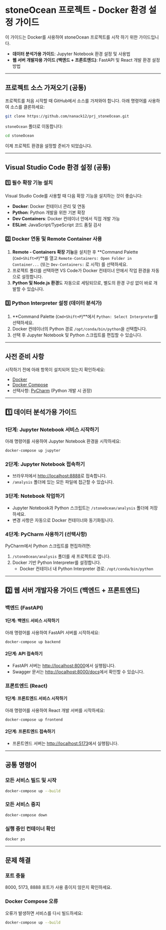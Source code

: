 # stoneOcean 프로젝트 - Docker 환경 설정 가이드

이 가이드는 Docker를 사용하여 stoneOcean 프로젝트를 시작 하기 위한 가이드입니다.

- **데이터 분석가용 가이드**: Jupyter Notebook 환경 설정 및 사용법
- **웹 서버 개발자용 가이드 (백엔드 + 프론트엔드)**: FastAPI 및 React 개발 환경 설정 방법

---

## 프로젝트 소스 가져오기 (공통)

프로젝트를 처음 시작할 때 GitHub에서 소스를 가져와야 합니다. 아래 명령어를 사용하여 소스를 클론하세요:

```sh
git clone https://github.com/nanack12/prj_stoneOcean.git
```

`stoneOcean` 폴더로 이동합니다:

```sh
cd stoneOcean
```

이제 프로젝트 환경을 설정할 준비가 되었습니다.

---

## Visual Studio Code 환경 설정 (공통)

### 1️⃣ 필수 확장 기능 설치

Visual Studio Code를 사용할 때 다음 확장 기능을 설치하는 것이 좋습니다:

- **Docker**: Docker 컨테이너 관리 및 연동
- **Python**: Python 개발을 위한 기본 확장
- **Dev Containers**: Docker 컨테이너 안에서 직접 개발 가능
- **ESLint**: JavaScript/TypeScript 코드 품질 검사

### 2️⃣ Docker 연동 및 Remote Container 사용

1. **Remote - Containers 확장 기능**을 설치한 후 \*\*Command Palette (`Cmd+Shift+P`)\*\*를 열고 `Remote-Containers: Open Folder in Container...` (또는 `Dev-Containers:` 로 시작) 를 선택하세요.
2. 프로젝트 폴더를 선택하면 VS Code가 Docker 컨테이너 안에서 작업 환경을 자동으로 설정합니다.
3. **Python 및 Node.js 환경**도 자동으로 세팅되므로, 별도의 환경 구성 없이 바로 개발할 수 있습니다.

### 3️⃣ Python Interpreter 설정 (데이터 분석가)

1. \*\*Command Palette (`Cmd+Shift+P`)\*\*에서 `Python: Select Interpreter`를 선택하세요.
2. Docker 컨테이너의 Python 경로 `/opt/conda/bin/python`을 선택합니다.
3. 선택 후 Jupyter Notebook 및 Python 스크립트를 편집할 수 있습니다.

---

## 사전 준비 사항

시작하기 전에 아래 항목이 설치되어 있는지 확인하세요:

- [Docker](https://docs.docker.com/get-docker/)
- [Docker Compose](https://docs.docker.com/compose/install/)
- 선택사항: [PyCharm](https://www.jetbrains.com/pycharm/) (Python 개발 시 권장)

---

## 1️⃣ 데이터 분석가용 가이드

### 1단계: Jupyter Notebook 서비스 시작하기

아래 명령어를 사용하여 Jupyter Notebook 환경을 시작하세요:

```sh
docker-compose up jupyter
```

### 2단계: Jupyter Notebook 접속하기

- 브라우저에서 [http://localhost:8888](http://localhost:8888)로 접속합니다.
- `/analysis` 폴더에 있는 모든 파일에 접근할 수 있습니다.

### 3단계: Notebook 작업하기

- Jupyter Notebook과 Python 스크립트는 `/stoneOcean/analysis` 폴더에 저장하세요.
- 변경 사항은 자동으로 Docker 컨테이너와 동기화됩니다.

### 4단계: PyCharm 사용하기 (선택사항)

PyCharm에서 Python 스크립트를 편집하려면:

1. `/stoneOcean/analysis` 폴더를 새 프로젝트로 엽니다.
2. Docker 기반 Python Interpreter를 설정합니다.
   - Docker 컨테이너 내 Python Interpreter 경로: `/opt/conda/bin/python`

---

## 2️⃣ 웹 서버 개발자용 가이드 (백엔드 + 프론트엔드)

### 백엔드 (FastAPI)

#### 1단계: 백엔드 서비스 시작하기

아래 명령어를 사용하여 FastAPI 서버를 시작하세요:

```sh
docker-compose up backend
```

#### 2단계: API 접속하기

- FastAPI 서버는 [http://localhost:8000](http://localhost:8000)에서 실행됩니다.
- Swagger 문서는 [http://localhost:8000/docs](http://localhost:8000/docs)에서 확인할 수 있습니다.

### 프론트엔드 (React)

#### 1단계: 프론트엔드 서비스 시작하기

아래 명령어를 사용하여 React 개발 서버를 시작하세요:

```sh
docker-compose up frontend
```

#### 2단계: 프론트엔드 접속하기

- 프론트엔드 서버는 [http://localhost:5173](http://localhost:5173)에서 실행됩니다.

---

## 공통 명령어

### 모든 서비스 빌드 및 시작

```sh
docker-compose up --build
```

### 모든 서비스 중지

```sh
docker-compose down
```

### 실행 중인 컨테이너 확인

```sh
docker ps
```

---

## 문제 해결

### 포트 충돌

8000, 5173, 8888 포트가 사용 중이지 않은지 확인하세요.

### Docker Compose 오류

오류가 발생하면 서비스를 다시 빌드하세요:

```sh
docker-compose up --build
```
